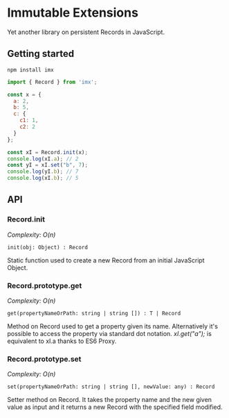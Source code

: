 # Immutable Extensions

Yet another library on persistent Records in JavaScript.

## Getting started

```
npm install imx
```

```javascript
import { Record } from 'imx';

const x = {
  a: 2,
  b: 5,
  c: {
    c1: 1,
    c2: 2
  }
};

const xI = Record.init(x);
console.log(xI.a); // 2
const yI = xI.set("b", 7);
console.log(yI.b); // 7
console.log(xI.b); // 5
```

## API
### Record.init
*Complexity: O(n)*
```
init(obj: Object) : Record
```
Static function used to create a new Record from an initial JavaScript Object.
### Record.prototype.get
*Complexity: O(n)*
```
get(propertyNameOrPath: string | string []) : T | Record
```
Method on Record used to get a property given its name. Alternatively it's possible to access the property via standard dot notation.
*xI.get("a");* is equivalent to xI.a thanks to ES6 Proxy.

### Record.prototype.set
*Complexity: O(n)*
```
set(propertyNameOrPath: string | string [], newValue: any) : Record
```
Setter method on Record. It takes the property name and the new given value as input and it returns a new Record with the specified field modified.

